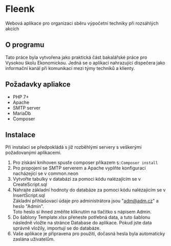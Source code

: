 Fleenk
=============
Webová aplikace pro organizaci sběru výpočetní techniky při rozsáhlých akcích

O programu
-----------
Tato práce byla vytvořena jako praktická část bakalářské práce pro Vysokou školu Ekonomickou. 
Jedná se o aplikaci nahrazující dispečera jako informační kanál při komunikaci mezi týmy techniků a klienty.  

Požadavky apliakce
------------
 - PHP 7+
 - Apache
 - SMTP server
 - MariaDb
 - Composer

Instalace
------------
Při instalaci se předpokládá s již rozběhlými servery s veškerými požadovanými aplikacemi.
 1. Pro získání knihoven spusťe composer příkazem 
 `$:Composer install`
 1. Pro propojení se SMTP serverem a Apache vyplňte konfiguraci nacházející se v common.neon
 1. Vytvořte tabulky v databázi za pomoci kódu nalézajícím se v CreateScript.sql
 1. Nahrajte základní hodnoty do databáze za pomoci kódu nalézajícím se v InsertScript.sql  
 Základní přihlašovací údaje pro administrátora jsou "adm@adm.cz" a heslo "Admin".  
 Toto heslo si ihned změňte kliknutím na tlačítko s nápisem Admin.
 1. Do šablony Template.xlsx přeneste potřebná data, a tuto šablonu následně vložte na stránce Database do aplikace. 
 Pokud jste data správně vložily, importují se do databáze.
 1. Vaše aplikace je připravena pro použití, dočasná hesla byla automaticky zaslána uživatelům.
